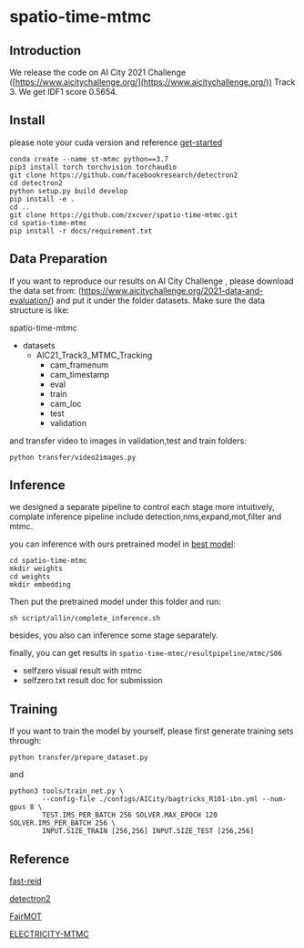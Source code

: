 # spatio-time-mtmc

## Introduction

We release the code on AI City 2021 Challenge ([https://www.aicitychallenge.org/](https://www.aicitychallenge.org/)) Track 3. We get IDF1 score  0.5654.

## Install
please note your cuda version and reference [get-started](https://pytorch.org/get-started/locally/)
```
conda create --name st-mtmc python==3.7
pip3 install torch torchvision torchaudio 
git clone https://github.com/facebookresearch/detectron2
cd detectron2
python setup.py build develop
pip install -e .
cd ..
git clone https://github.com/zxcver/spatio-time-mtmc.git
cd spatio-time-mtmc
pip install -r docs/requirement.txt
```

## Data Preparation

If you want to reproduce our results on AI City Challenge , please download the data set from: (https://www.aicitychallenge.org/2021-data-and-evaluation/) and put it under the folder datasets. Make sure the data structure is like:

spatio-time-mtmc

* datasets
  * AIC21_Track3_MTMC_Tracking
    * cam_framenum
    * cam_timestamp
    * eval
    * train
    * cam_loc
    * test
    * validation

and transfer video to images in validation,test and train folders:

```
python transfer/video2images.py
```

## Inference

we  designed a separate pipeline to control each stage more intuitively, complate inference pipeline include detection,nms,expand,mot,filter and mtmc.

you can inference with ours pretrained model in [best model](https://drive.google.com/file/d/1F_Qw_J9OFZ8NZpUqkVlcbOA8eXFw8SNW/view?usp=sharing):

```
cd spatio-time-mtmc
mkdir weights
cd weights
mkdir embedding
```

Then put the pretrained model under this folder and run:

```
sh script/allin/complete_inference.sh
```

besides, you also can inference some stage separately.

finally, you can get results in `spatio-time-mtmc/resultpipeline/mtmc/S06`

* selfzero  visual result with mtmc
* selfzero.txt  result doc for submission

## Training

If you want to train the model by yourself, please first generate training sets through:

```
python transfer/prepare_dataset.py
```

and

```
python3 tools/train_net.py \
        --config-file ./configs/AICity/bagtricks_R101-ibn.yml --num-gpus 8 \
        TEST.IMS_PER_BATCH 256 SOLVER.MAX_EPOCH 120 SOLVER.IMS_PER_BATCH 256 \
        INPUT.SIZE_TRAIN [256,256] INPUT.SIZE_TEST [256,256] 
```

## Reference

[fast-reid](https://github.com/JDAI-CV/fast-reid)

[detectron2](https://github.com/facebookresearch/detectron2)

[FairMOT](https://github.com/ifzhang/FairMOT)

[ELECTRICITY-MTMC](https://github.com/KevinQian97/ELECTRICITY-MTMC)

